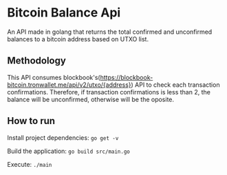 # Bitcoin Balance Api

An API made in golang that returns the total confirmed and unconfirmed balances to a bitcoin address based on UTXO list.

## Methodology

This API consumes blockbook's(https://blockbook-bitcoin.tronwallet.me/api/v2/utxo/{address}) API to check each transaction confirmations. Therefore, if transaction confirmations is less than 2, the balance will be unconfirmed, otherwise will be the oposite.

## How to run

Install project dependencies:
`go get -v`

Build the application:
`go build src/main.go`

Execute:
`./main`
